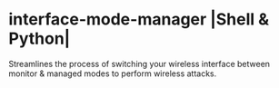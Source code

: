 # interface-mode-manager |Shell & Python|
Streamlines the process of switching your wireless interface between monitor &amp; managed modes to perform wireless attacks.
